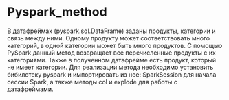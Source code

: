 # Pyspark_method
В датафреймах (pyspark.sql.DataFrame) заданы продукты, категории и связь между ними. Одному продукту может соответствовать много категорий, в одной категории может быть много продуктов. С помощью PySpark данный метод возвращает все перечисленные продукты с их категориями. Также в полученном датафрейме есть продукт, который не имеет категории.
Для реализации метода необходимо установить бибилотеку pyspark и импортировать из нее: SparkSession для начала сессии Spark, а также методы col и explode для работы с датафреймами.
